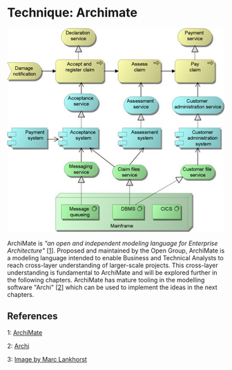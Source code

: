 # Technique: Archimate

![Insurance claim process depicted in ArchiMate by Marc Lankhorst](archimate_example.jpg)

ArchiMate is *"an open and independent modeling language for Enterprise Architecture"* [[1]](#references).
Proposed and maintained by the Open Group, ArchiMate is a modeling language intended to enable Business and Technical Analysts to reach cross-layer understanding of larger-scale projects.
This cross-layer understanding is fundamental to ArchiMate and will be explored further in the following chapters. ArchiMate has mature tooling in the modelling software "Archi" [[2]](#references) which can be used to implement the ideas in the next chapters.

## References

1: [ArchiMate](https://www.opengroup.org/archimate-forum/archimate-overview)

2: [Archi](https://www.archimatetool.com/)

3: [Image by Marc Lankhorst](https://commons.wikimedia.org/wiki/File:ArchiMate_example.jpg)
